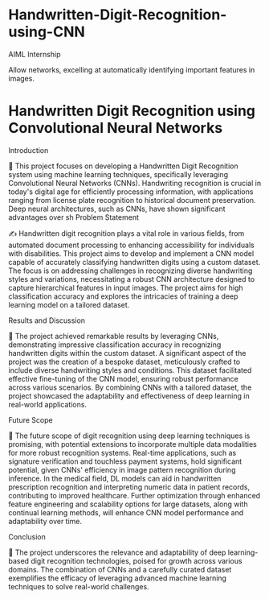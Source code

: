 # Handwritten-Digit-Recognition-using-CNN
AIML Internship

Allow networks, excelling at automatically identifying important features in images.
# Handwritten Digit Recognition using Convolutional Neural Networks
Introduction

📝 This project focuses on developing a Handwritten Digit Recognition system using machine learning techniques, specifically leveraging Convolutional Neural Networks (CNNs). Handwriting recognition is crucial in today's digital age for efficiently processing information, with applications ranging from license plate recognition to historical document preservation. Deep neural architectures, such as CNNs, have shown significant advantages over sh
Problem Statement

✍️ Handwritten digit recognition plays a vital role in various fields, from automated document processing to enhancing accessibility for individuals with disabilities. This project aims to develop and implement a CNN model capable of accurately classifying handwritten digits using a custom dataset. The focus is on addressing challenges in recognizing diverse handwriting styles and variations, necessitating a robust CNN architecture designed to capture hierarchical features in input images. The project aims for high classification accuracy and explores the intricacies of training a deep learning model on a tailored dataset.

Results and Discussion

🎉 The project achieved remarkable results by leveraging CNNs, demonstrating impressive classification accuracy in recognizing handwritten digits within the custom dataset. A significant aspect of the project was the creation of a bespoke dataset, meticulously crafted to include diverse handwriting styles and conditions. This dataset facilitated effective fine-tuning of the CNN model, ensuring robust performance across various scenarios. By combining CNNs with a tailored dataset, the project showcased the adaptability and effectiveness of deep learning in real-world applications.

Future Scope

🔮 The future scope of digit recognition using deep learning techniques is promising, with potential extensions to incorporate multiple data modalities for more robust recognition systems. Real-time applications, such as signature verification and touchless payment systems, hold significant potential, given CNNs' efficiency in image pattern recognition during inference. In the medical field, DL models can aid in handwritten prescription recognition and interpreting numeric data in patient records, contributing to improved healthcare. Further optimization through enhanced feature engineering and scalability options for large datasets, along with continual learning methods, will enhance CNN model performance and adaptability over time.

Conclusion

🚀 The project underscores the relevance and adaptability of deep learning-based digit recognition technologies, poised for growth across various domains. The combination of CNNs and a carefully curated dataset exemplifies the efficacy of leveraging advanced machine learning techniques to solve real-world challenges.
